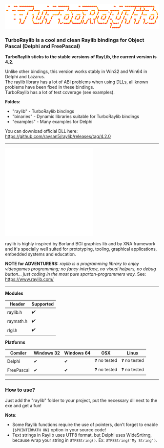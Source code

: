 ![TurboRaylib](logo/TurboRaylib.png)

### **TurboRaylib is a cool and clean Raylib bindings for Object Pascal (Delphi and FreePascal)**

**TurboRaylib sticks to the stable versions of RayLib, the current version is 4.2.**  

Unlike other bindings, this version works stably in Win32 and Win64 in Delphi and Lazarus.  
The raylib library has a lot of ABI problems when using DLLs, all known problems have been fixed in these bindings.  
TurboRaylib has a lot of test coverage (see examples).  

**Foldes:**
- "raylib" - TurboRaylib bindings
- "binaries" - Dynamic libraries suitable for TurboRaylib bindings
- "examples" - Many examples for Delphi

You can download official DLL here: https://github.com/raysan5/raylib/releases/tag/4.2.0  

---

![TurboRaylib](logo/raylib_logo_animation.gif)

raylib is highly inspired by Borland BGI graphics lib and by XNA framework and it's specially well suited for prototyping, tooling, graphical applications, embedded systems and education.

**NOTE for ADVENTURERS:** *raylib is a programming library to enjoy videogames programming; no fancy interface, no visual helpers, no debug button... just coding in the most pure spartan-programmers way.* See: https://www.raylib.com/

---

**Modules**

Header     | Supported          |
---------  | ------------------ |
raylib.h   | :heavy_check_mark: |
raymath.h  | :heavy_check_mark: |
rlgl.h     | :heavy_check_mark: |

**Platforms**

Comiler     | Windows 32 | Windows 64 | OSX          | Linux        |
----------- | -------- | -------------| ------------ | ------------ |
Delphi      | ✔        | ✔           | ❓ no tested | ❓ no tested |
FreePascal  | ✔        | ✔           | ❓ no tested |❓ no tested |

---

### How to use?
Just add the "raylib" folder to your project, put the necessary dll next to the exe and get a fun!

**Note:**
- Some Raylib functions require the use of pointers, don't forget to enable ```{$POINTERMATH ON}``` option in your source code! 
- Text strings in Raylib uses UTF8 format, but Delphi uses WideSrtirng, because wrap your string in ```UTF8String()```. Ex: ```UTF8String('My String')```.
